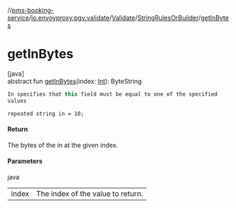//[pms-booking-service](../../../../index.md)/[io.envoyproxy.pgv.validate](../../index.md)/[Validate](../index.md)/[StringRulesOrBuilder](index.md)/[getInBytes](get-in-bytes.md)

# getInBytes

[java]\
abstract fun [getInBytes](get-in-bytes.md)(index: [Int](https://kotlinlang.org/api/core/kotlin-stdlib/kotlin/-int/index.html)): ByteString

```kotlin
In specifies that this field must be equal to one of the specified
values

```
`repeated string in = 10;`

#### Return

The bytes of the in at the given index.

#### Parameters

java

| | |
|---|---|
| index | The index of the value to return. |